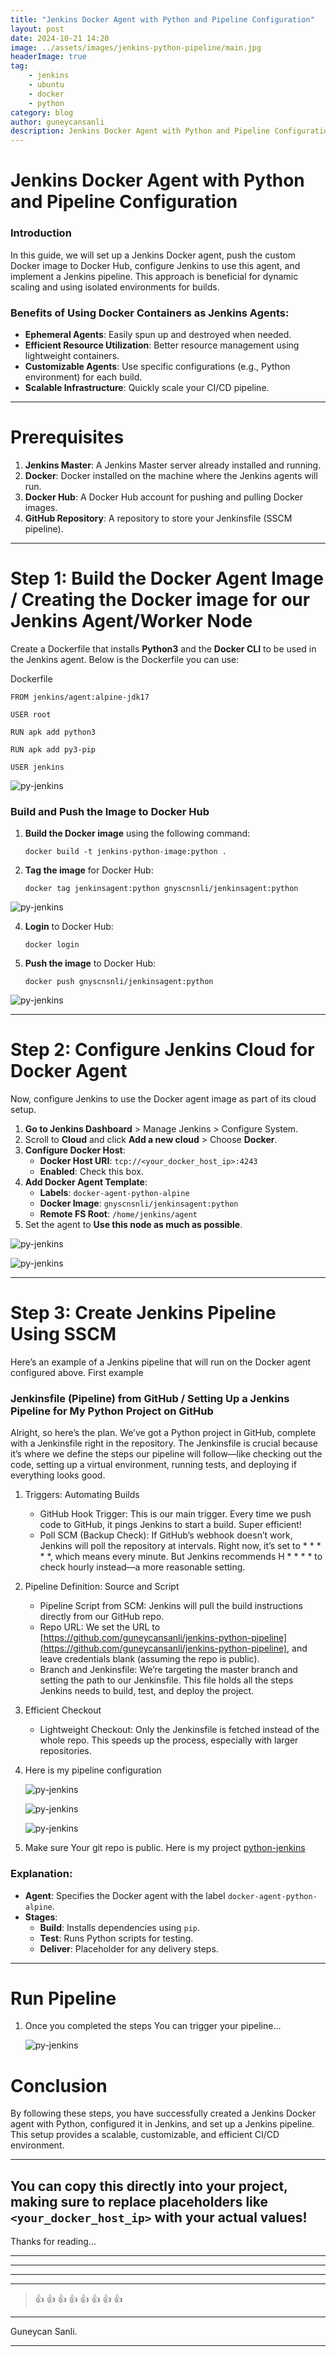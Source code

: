 ```yaml
---
title: "Jenkins Docker Agent with Python and Pipeline Configuration"
layout: post
date: 2024-10-21 14:20
image: ../assets/images/jenkins-python-pipeline/main.jpg
headerImage: true
tag:
    - jenkins
    - ubuntu
    - docker
    - python
category: blog
author: guneycansanli
description: Jenkins Docker Agent with Python and Pipeline Configuration
---
```


# Jenkins Docker Agent with Python and Pipeline Configuration

### Introduction

In this guide, we will set up a Jenkins Docker agent, push the custom Docker image to Docker Hub, configure Jenkins to use this agent, and implement a Jenkins pipeline. This approach is beneficial for dynamic scaling and using isolated environments for builds.

### Benefits of Using Docker Containers as Jenkins Agents:

*   **Ephemeral Agents**: Easily spun up and destroyed when needed.
*   **Efficient Resource Utilization**: Better resource management using lightweight containers.
*   **Customizable Agents**: Use specific configurations (e.g., Python environment) for each build.
*   **Scalable Infrastructure**: Quickly scale your CI/CD pipeline.

* * *

# Prerequisites

1.  **Jenkins Master**: A Jenkins Master server already installed and running.
2.  **Docker**: Docker installed on the machine where the Jenkins agents will run.
3.  **Docker Hub**: A Docker Hub account for pushing and pulling Docker images.
4.  **GitHub Repository**: A repository to store your Jenkinsfile (SSCM pipeline).

* * *

# Step 1: Build the Docker Agent Image / Creating the Docker image for our Jenkins Agent/Worker Node

Create a Dockerfile that installs **Python3** and the **Docker CLI** to be used in the Jenkins agent. Below is the Dockerfile you can use:

Dockerfile

    FROM jenkins/agent:alpine-jdk17

    USER root

    RUN apk add python3

    RUN apk add py3-pip

    USER jenkins

![py-jenkins][1]


### Build and Push the Image to Docker Hub

1.  **Build the Docker image** using the following command:
    
    `docker build -t jenkins-python-image:python .`
    
2.  **Tag the image** for Docker Hub:
    
    `docker tag jenkinsagent:python gnyscnsnli/jenkinsagent:python`

![py-jenkins][2]
    

4.  **Login** to Docker Hub:
 
    `docker login`

3.  **Push the image** to Docker Hub:
 
    `docker push gnyscnsnli/jenkinsagent:python`
    
![py-jenkins][3]


* * *

# Step 2: Configure Jenkins Cloud for Docker Agent

Now, configure Jenkins to use the Docker agent image as part of its cloud setup.

1.  **Go to Jenkins Dashboard** > Manage Jenkins > Configure System.
2.  Scroll to **Cloud** and click **Add a new cloud** > Choose **Docker**.
3.  **Configure Docker Host**:
    *   **Docker Host URI**: `tcp://<your_docker_host_ip>:4243`
    *   **Enabled**: Check this box.
4.  **Add Docker Agent Template**:
    *   **Labels**: `docker-agent-python-alpine`
    *   **Docker Image**: `gnyscnsnli/jenkinsagent:python`
    *   **Remote FS Root**: `/home/jenkins/agent`
5.  Set the agent to **Use this node as much as possible**.

![py-jenkins][4]

![py-jenkins][5]


* * *

# Step 3: Create Jenkins Pipeline Using SSCM

Here’s an example of a Jenkins pipeline that will run on the Docker agent configured above. First example 

### Jenkinsfile (Pipeline) from GitHub / Setting Up a Jenkins Pipeline for My Python Project on GitHub

Alright, so here’s the plan. We’ve got a Python project in GitHub, complete with a Jenkinsfile right in the repository. The Jenkinsfile is crucial because it’s where we define the steps our pipeline will follow—like checking out the code, setting up a virtual environment, running tests, and deploying if everything looks good.


1. Triggers: Automating Builds

    * GitHub Hook Trigger: This is our main trigger. Every time we push code to GitHub, it pings Jenkins to start a build. Super efficient!
    * Poll SCM (Backup Check): If GitHub’s webhook doesn’t work, Jenkins will poll the repository at intervals. Right now, it’s set to * * * * *, which means every minute. But Jenkins recommends H * * * * to check hourly instead—a more reasonable setting.


2. Pipeline Definition: Source and Script

    * Pipeline Script from SCM: Jenkins will pull the build instructions directly from our GitHub repo.
    * Repo URL: We set the URL to [https://github.com/guneycansanli/jenkins-python-pipeline](https://github.com/guneycansanli/jenkins-python-pipeline), and leave credentials blank (assuming the repo is public).
    * Branch and Jenkinsfile: We’re targeting the master branch and setting the path to our Jenkinsfile. This file holds all the steps Jenkins needs to build, test, and deploy the project.

3. Efficient Checkout

    * Lightweight Checkout: Only the Jenkinsfile is fetched instead of the whole repo. This speeds up the process, especially with larger repositories.

4. Here is my pipeline configuration

    ![py-jenkins][6]

    ![py-jenkins][7]

    ![py-jenkins][8]

5. Make sure Your git repo is public. Here is my project [python-jenkins](https://github.com/guneycansanli/jenkins-python-pipeline)

### Explanation:

*   **Agent**: Specifies the Docker agent with the label `docker-agent-python-alpine`.
*   **Stages**:
    *   **Build**: Installs dependencies using `pip`.
    *   **Test**: Runs Python scripts for testing.
    *   **Deliver**: Placeholder for any delivery steps.

* * *

# Run Pipeline

1. Once you completed the steps You can trigger your pipeline...

    ![py-jenkins][9]


# Conclusion

By following these steps, you have successfully created a Jenkins Docker agent with Python, configured it in Jenkins, and set up a Jenkins pipeline. This setup provides a scalable, customizable, and efficient CI/CD environment.

* * *

You can copy this directly into your project, making sure to replace placeholders like `<your_docker_host_ip>` with your actual values!
---

Thanks for reading...

---

---

---

---

> :+1: :+1: :+1: :+1: :+1: :+1: :+1: :+1:

---

Guneycan Sanli.

---

[1]: ../assets/images/jenkins-python-pipeline/py-jenkins-1.jpg
[2]: ../assets/images/jenkins-python-pipeline/py-jenkins-2.jpg
[3]: ../assets/images/jenkins-python-pipeline/py-jenkins-3.jpg
[4]: ../assets/images/jenkins-python-pipeline/py-jenkins-4.jpg
[5]: ../assets/images/jenkins-python-pipeline/py-jenkins-5.jpg
[6]: ../assets/images/jenkins-python-pipeline/py-pipeline-6.jpg
[7]: ../assets/images/jenkins-python-pipeline/py-pipeline-7.jpg
[8]: ../assets/images/jenkins-python-pipeline/py-pipeline-8.jpg
[9]: ../assets/images/jenkins-python-pipeline/py-pipeline-9.jpg

